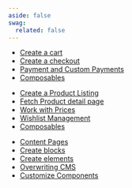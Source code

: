 ```yaml
---
aside: false
swag:
  related: false
---
```


<script setup>
import SwagLinkLine from "../components/SwagLinkLine.vue";
</script>

<SwagLanding image="/landing/apps.png">
    <template #title>Shopware Frontends</template>
    <template #description>
        Shopware Composable Frontends is Shopware's toolkit for creating <b>platform agnostic</b> custom storefronts. The <a href="https://frontends-demo.vercel.app/" target="_blank" rel="noopener noreferrer">demo store</a> implementation is based on <b>Vue.js</b> and <b>Nuxt3</b>.
    </template>
    <template #ctas>
        <PageRef page="/frontends/getting-started/templates.html" title="Start building your first Shopware Frontends project" sub="Take a look at the types of templates we have and how you can set them up in just a few minutes. Choose between blank, demo store, vue, react or astro templates." />
    </template>
    <template #exposed>
        <SwagLinkLine file="src/storefront/index.md" tags="?tags=shopware&tags=composable-frontends" />
        <SwagLandingCardList>
            <template #title>Starter guides</template>
            <template #description>
                The number of topics that are available for exploration can be overwhelming. To help you navigate this complexity, we have curated tutorials that are designed to familiarize you with some of our core concepts.
            </template>
            <template #cards>
                <PageRef page="/frontends/framework/internal-structure.html">
                    <template #title>Internal Structure (Packages)</template>
                    <template #sub>Learn how to use the abstract packages you need for your Project.</template>
                </PageRef>
                <PageRef page="/frontends/getting-started/page-elements/examples/">
                    <template #title>Cookbook recipes</template>
                    <template #sub>Kickstart your frontends project with provided example codes.</template>
                </PageRef>
                <PageRef page="https://stackblitz.com/github/shopware/frontends/tree/main/templates/vue-demo-store">
                    <template #title>Vue Demo Store on StackBlitz</template>
                    <template #sub>The demo store template is a reference implementation of an online store UI.</template>
                </PageRef>
            </template>
        </SwagLandingCardList>
    </template>
</SwagLanding>

<SwagLandingCardList>
    <template #title>Highlights</template>
        <template #description>
                Shopware frontends stand as the user-facing interface that customers see and interact with. Frontends play a crucial role in presenting products, content, and overall shopping experience to website visitors. Here, we outline the core functions specific to frontend development in Shopware:
        </template>
        <div class="grid gap-8">
            <div class="grid md:grid-cols-3 gap-8">
                <SwagCardSummary icon="shopping-cart">
                    <template #title>Checkout</template>
                    <ul>
                        <li><a href="https://frontends.shopware.com/getting-started/e-commerce/cart.html">Create a cart</a></li>
                        <li><a href="https://frontends.shopware.com/getting-started/e-commerce/checkout.html">Create a checkout</a></li>
                        <li><a href="https://frontends.shopware.com/getting-started/e-commerce/payments.html">Payment and Custom Payments</a></li>
                        <li><a href="https://frontends.shopware.com/packages/composables/#cart--checkout">Composables</a></li>
                    </ul>
                </SwagCardSummary>
                <SwagCardSummary icon="storefront">
                    <template #title>Products</template>
                    <ul>
                        <li><a href="https://frontends.shopware.com/getting-started/e-commerce/product-listing.html">Create a Product Listing</a></li>
                        <li><a href="https://frontends.shopware.com/getting-started/e-commerce/product-detail-page.html">Fetch Product detail page</a></li>
                        <li><a href="https://frontends.shopware.com/getting-started/e-commerce/prices.html">Work with Prices</a></li>
                        <li><a href="https://frontends.shopware.com/getting-started/features/wishlist.html">Wishlist Management</a></li>
                        <li><a href="https://frontends.shopware.com/packages/composables/#product">Composables</a></li>
                    </ul>
                </SwagCardSummary>
                <SwagCardSummary icon="Style">
                    <template #title>CMS</template>
                    <ul>
                        <li><a href="https://frontends.shopware.com/getting-started/cms/content-pages.html">Content Pages</a></li>
                        <li><a href="https://frontends.shopware.com/getting-started/cms/create-blocks.html">Create blocks</a></li>
                        <li><a href="https://frontends.shopware.com/getting-started/cms/create-elements.html">Create elements</a></li>
                        <li><a href="https://frontends.shopware.com/getting-started/cms/overwriting-cms.html">Overwriting CMS</a></li>
                        <li><a href="https://frontends.shopware.com/getting-started/cms/customize-components.html">Customize Components</a></li>
                    </ul>
                </SwagCardSummary>
            </div>
        </div>
</SwagLandingCardList>
